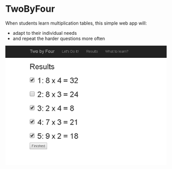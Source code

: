 # TwoByFour

When students learn multiplication tables, this simple web app will:
- adapt to their individual needs
- and repeat the harder questions more often

![Screenshot](https://github.com/kurattila/TwoByFour/blob/master/TwoByFourScreenshot.png "Screenshot")
